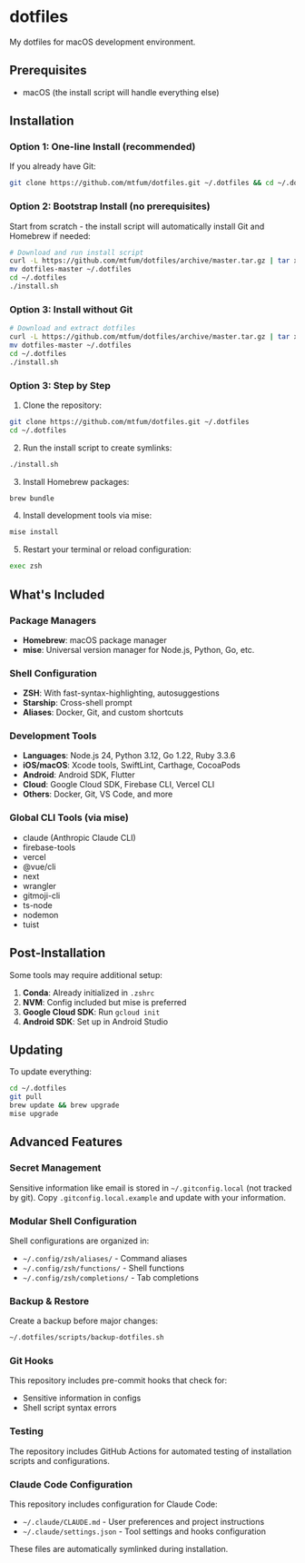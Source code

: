 # dotfiles

My dotfiles for macOS development environment.

## Prerequisites

- macOS (the install script will handle everything else)

## Installation

### Option 1: One-line Install (recommended)

If you already have Git:
```bash
git clone https://github.com/mtfum/dotfiles.git ~/.dotfiles && cd ~/.dotfiles && ./install.sh
```

### Option 2: Bootstrap Install (no prerequisites)

Start from scratch - the install script will automatically install Git and Homebrew if needed:

```bash
# Download and run install script
curl -L https://github.com/mtfum/dotfiles/archive/master.tar.gz | tar xz
mv dotfiles-master ~/.dotfiles
cd ~/.dotfiles
./install.sh
```

### Option 3: Install without Git

```bash
# Download and extract dotfiles
curl -L https://github.com/mtfum/dotfiles/archive/master.tar.gz | tar xz
mv dotfiles-master ~/.dotfiles
cd ~/.dotfiles
./install.sh
```

### Option 3: Step by Step

1. Clone the repository:
```bash
git clone https://github.com/mtfum/dotfiles.git ~/.dotfiles
cd ~/.dotfiles
```

2. Run the install script to create symlinks:
```bash
./install.sh
```

3. Install Homebrew packages:
```bash
brew bundle
```

4. Install development tools via mise:
```bash
mise install
```

5. Restart your terminal or reload configuration:
```bash
exec zsh
```

## What's Included

### Package Managers
- **Homebrew**: macOS package manager
- **mise**: Universal version manager for Node.js, Python, Go, etc.

### Shell Configuration
- **ZSH**: With fast-syntax-highlighting, autosuggestions
- **Starship**: Cross-shell prompt
- **Aliases**: Docker, Git, and custom shortcuts

### Development Tools
- **Languages**: Node.js 24, Python 3.12, Go 1.22, Ruby 3.3.6
- **iOS/macOS**: Xcode tools, SwiftLint, Carthage, CocoaPods
- **Android**: Android SDK, Flutter
- **Cloud**: Google Cloud SDK, Firebase CLI, Vercel CLI
- **Others**: Docker, Git, VS Code, and more

### Global CLI Tools (via mise)
- claude (Anthropic Claude CLI)
- firebase-tools
- vercel
- @vue/cli
- next
- wrangler
- gitmoji-cli
- ts-node
- nodemon
- tuist

## Post-Installation

Some tools may require additional setup:

1. **Conda**: Already initialized in `.zshrc`
2. **NVM**: Config included but mise is preferred
3. **Google Cloud SDK**: Run `gcloud init`
4. **Android SDK**: Set up in Android Studio

## Updating

To update everything:

```bash
cd ~/.dotfiles
git pull
brew update && brew upgrade
mise upgrade
```

## Advanced Features

### Secret Management
Sensitive information like email is stored in `~/.gitconfig.local` (not tracked by git). Copy `.gitconfig.local.example` and update with your information.

### Modular Shell Configuration
Shell configurations are organized in:
- `~/.config/zsh/aliases/` - Command aliases
- `~/.config/zsh/functions/` - Shell functions
- `~/.config/zsh/completions/` - Tab completions

### Backup & Restore
Create a backup before major changes:
```bash
~/.dotfiles/scripts/backup-dotfiles.sh
```

### Git Hooks
This repository includes pre-commit hooks that check for:
- Sensitive information in configs
- Shell script syntax errors

### Testing
The repository includes GitHub Actions for automated testing of installation scripts and configurations.

### Claude Code Configuration
This repository includes configuration for Claude Code:
- `~/.claude/CLAUDE.md` - User preferences and project instructions
- `~/.claude/settings.json` - Tool settings and hooks configuration

These files are automatically symlinked during installation.